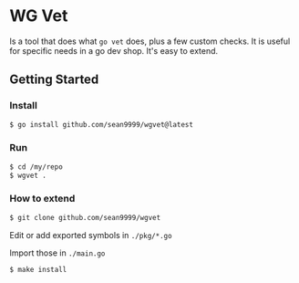 # WG Vet

Is a tool that does what `go vet` does, plus a few custom checks. It is useful for specific needs in a go dev shop. It's easy to extend.

## Getting Started

### Install

```sh
$ go install github.com/sean9999/wgvet@latest
```

### Run

```sh
$ cd /my/repo
$ wgvet . 
```

### How to extend

```sh
$ git clone github.com/sean9999/wgvet
```

Edit or add exported symbols in `./pkg/*.go`

Import those in `./main.go`

```sh
$ make install
```

